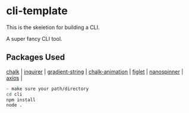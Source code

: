 # cli-template
This is the skeletion for building a CLI.

A super fancy CLI tool.


## Packages Used

[chalk](https://github.com/chalk/chalk) |
[inquirer](https://github.com/SBoudrias/Inquirer.js) |
[gradient-string](https://github.com/bokub/gradient-string) |
[chalk-animation](https://github.com/bokub/chalk-animation) |
[figlet](https://github.com/patorjk/figlet.js) |
[nanospinner](https://github.com/usmanyunusov/nanospinner) |
[axios](https://github.com/axios/axios) |

```sh
- make sure your path/directory
cd cli
npm install
node .
```